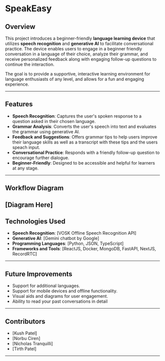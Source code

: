 # SpeakEasy

## Overview  
This project introduces a beginner-friendly **language learning device** that utilizes **speech recognition** and **generative AI** to facilitate conversational practice. The device enables users to engage in a beginner friendly conversation in a language of their choice, analyze their grammar, and receive personalized feedback along with engaging follow-up questions to continue the interaction.  

The goal is to provide a supportive, interactive learning environment for language enthusiasts of any level, and allows for a fun and engaging experience.  

---

## Features  
- **Speech Recognition**: Captures the user's spoken response to a question asked in their chosen language.  
- **Grammar Analysis**: Converts the user's speech into text and evaluates the grammar using generative AI.  
- **Feedback and Suggestions**: Offers grammar tips to help users improve their language skills as well as a transcript with these tips and the users speach input.  
- **Conversational Practice**: Responds with a friendly follow-up question to encourage further dialogue.  
- **Beginner-Friendly**: Designed to be accessible and helpful for learners at any stage.  

---

## Workflow Diagram  
[Diagram Here]
---

## Technologies Used  
- **Speech Recognition**: [VOSK Offline Speech Recognition API]  
- **Generative AI**: [Gemini chatbot by Google]  
- **Programming Languages**: [Python, JSON, TypeScript]  
- **Frameworks and Tools**: [ReactJS, Docker, MongoDB, FastAPI, NextJS, RecordRTC]  

---

## Future Improvements  
- Support for additional languages.  
- Support for mobile devices and offline functionality.
- Visual aids and diagrams for user engagement.
- Ability to read your past conversations in detail

---

## Contributors  
- [Kush Patel]   
- [Norbu Ciren]  
- [Nicholas Tranquilli]
- [Tirth Patel]  

---
